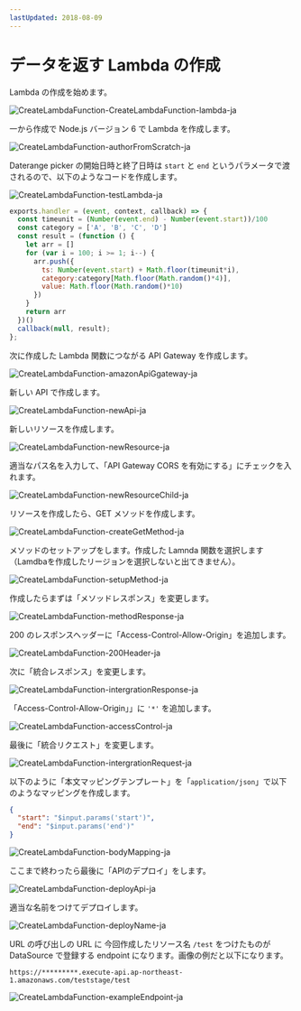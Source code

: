 ```yaml
---
lastUpdated: 2018-08-09
---
```


# データを返す Lambda の作成

Lambda の作成を始めます。



![CreateLambdaFunction-CreateLambdaFunction-lambda-ja](./../../../../img/InfoMotion/DataSource/APIGateway/CreateLambdaFunction-lambda-ja.png)

一から作成で Node.js バージョン 6 で Lambda を作成します。

![CreateLambdaFunction-authorFromScratch-ja](./../../../../img/InfoMotion/DataSource/APIGateway/CreateLambdaFunction-authorFromScratch-ja.png)

Daterange picker の開始日時と終了日時は `start` と `end` というパラメータで渡されるので、以下のようなコードを作成します。

![CreateLambdaFunction-testLambda-ja](./../../../../img/InfoMotion/DataSource/APIGateway/CreateLambdaFunction-testLambda-ja.png)

```javascript
exports.handler = (event, context, callback) => {
  const timeunit = (Number(event.end) - Number(event.start))/100
  const category = ['A', 'B', 'C', 'D']
  const result = (function () {
    let arr = []
    for (var i = 100; i >= 1; i--) {
      arr.push({
        ts: Number(event.start) + Math.floor(timeunit*i),
        category:category[Math.floor(Math.random()*4)],
        value: Math.floor(Math.random()*10)
      })
    }
    return arr
  })()
  callback(null, result);
};
```

次に作成した Lambda 関数につながる API Gateway を作成します。

![CreateLambdaFunction-amazonApiGgateway-ja](./../../../../img/InfoMotion/DataSource/APIGateway/CreateLambdaFunction-amazonApiGgateway-ja.png)

新しい API で作成します。

![CreateLambdaFunction-newApi-ja](./../../../../img/InfoMotion/DataSource/APIGateway/CreateLambdaFunction-newApi-ja.png)

新しいリソースを作成します。

![CreateLambdaFunction-newResource-ja](./../../../../img/InfoMotion/DataSource/APIGateway/CreateLambdaFunction-newResource-ja.png)

適当なパス名を入力して、「API Gateway CORS を有効にする」にチェックを入れます。

![CreateLambdaFunction-newResourceChild-ja](./../../../../img/InfoMotion/DataSource/APIGateway/CreateLambdaFunction-newResourceChild-ja.png)

リソースを作成したら、GET メソッドを作成します。

![CreateLambdaFunction-createGetMethod-ja](./../../../../img/InfoMotion/DataSource/APIGateway/CreateLambdaFunction-createGetMethod-ja.png)

メソッドのセットアップをします。作成した Lamnda 関数を選択します（Lamdbaを作成したリージョンを選択しないと出てきません）。

![CreateLambdaFunction-setupMethod-ja](./../../../../img/InfoMotion/DataSource/APIGateway/CreateLambdaFunction-setupMethod-ja.png)

作成したらまずは「メソッドレスポンス」を変更します。

![CreateLambdaFunction-methodResponse-ja](./../../../../img/InfoMotion/DataSource/APIGateway/CreateLambdaFunction-methodResponse-ja.png)

200 のレスポンスヘッダーに「Access-Control-Allow-Origin」を追加します。

![CreateLambdaFunction-200Header-ja](./../../../../img/InfoMotion/DataSource/APIGateway/CreateLambdaFunction-200Header-ja.png)

次に「統合レスポンス」を変更します。

![CreateLambdaFunction-intergrationResponse-ja](./../../../../img/InfoMotion/DataSource/APIGateway/CreateLambdaFunction-intergrationResponse-ja.png)

「Access-Control-Allow-Origin」」に `'*'` を追加します。

![CreateLambdaFunction-accessControl-ja](./../../../../img/InfoMotion/DataSource/APIGateway/CreateLambdaFunction-accessControl-ja.png)

最後に「統合リクエスト」を変更します。

![CreateLambdaFunction-intergrationRequest-ja](./../../../../img/InfoMotion/DataSource/APIGateway/CreateLambdaFunction-intergrationRequest-ja.png)

以下のように「本文マッピングテンプレート」を「`application/json`」で以下のようなマッピングを作成します。

```json
{
  "start": "$input.params('start')",
  "end": "$input.params('end')"
}
```

![CreateLambdaFunction-bodyMapping-ja](./../../../../img/InfoMotion/DataSource/APIGateway/CreateLambdaFunction-bodyMapping-ja.png)

ここまで終わったら最後に「APIのデプロイ」をします。

![CreateLambdaFunction-deployApi-ja](./../../../../img/InfoMotion/DataSource/APIGateway/CreateLambdaFunction-deployApi-ja.png)

適当な名前をつけてデプロイします。

![CreateLambdaFunction-deployName-ja](./../../../../img/InfoMotion/DataSource/APIGateway/CreateLambdaFunction-deployName-ja.png)

URL の呼び出しの URL に 今回作成したリソース名 `/test` をつけたものが DataSource で登録する endpoint になります。画像の例だと以下になります。

```
https://*********.execute-api.ap-northeast-1.amazonaws.com/teststage/test
```

![CreateLambdaFunction-exampleEndpoint-ja](./../../../../img/InfoMotion/DataSource/APIGateway/CreateLambdaFunction-exampleEndpoint-ja.png)
